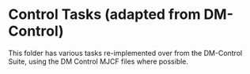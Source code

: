 # Control Tasks (adapted from DM-Control)

This folder has various tasks re-implemented over from the DM-Control Suite, using the DM Control MJCF files where possible.